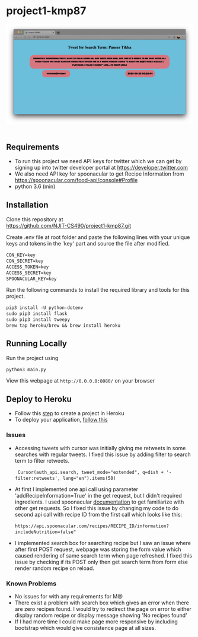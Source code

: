 # project1-kmp87 
![](screenshot.jpg)     
<br />

## Requirements
- To run this project we need API keys for twitter which we can get by signing up into
 twitter developer portal at https://developer.twitter.com  
- We also need API key for spoonacular to get Recipe Information from https://spoonacular.com/food-api/console#Profile
- python 3.6 (min)

## Installation
Clone this repository at <br />
https://github.com/NJIT-CS490/project1-kmp87.git

Create .env file at root folder and paste the following lines 
with your unique keys and tokens in the 'key' part and source the file after modified.
```
CON_KEY=key
CON_SECRET=key
ACCESS_TOKEN=key
ACCESS_SECRET=key
SPOONACULAR_KEY=key
```
Run the following commands to install the required library and tools for this project.
```
pip3 install -U python-dotenv
sudo pip3 install flask 
sudo pip3 install tweepy  
brew tap heroku/brew && brew install heroku
```

## Running Locally
Run the project using 
 ```
python3 main.py
```
 View this webpage at ```http://0.0.0.0:8080/``` on your browser
 
## Deploy to Heroku
- Follow this [step](https://devcenter.heroku.com/articles/creating-apps) to create a project in Heroku
- To deploy your application, [follow this](https://devcenter.heroku.com/articles/git)

 ### Issues
 - Accessing tweets with cursor was initially giving me retweets in some searches with regular tweets. I fixed this issue 
 by adding filter to search term to filter retweets.
     ```
      Cursor(auth_api.search, tweet_mode="extended", q=dish + '-filter:retweets', lang="en").items(50)
     ``` 
 - At first I implemented one api call using parameter 'addRecipeInformation=True' in the get request, but I didn't 
 required ingredients. I used spoonacular [documentation](https://spoonacular.com/food-api/docs) to get familiarize with other get requests.
  So I fixed this issue by changing my code to do second api call with recipe ID from the first 
 call which looks like this:
     ```
    https://api.spoonacular.com/recipes/RECIPE_ID/information?includeNutrition=false"
    ```
 - I implemented search box for searching recipe but I saw an issue where after first POST request,
 webpage was storing the form value which caused rendering of same search term when page refreshed.
 I fixed this issue by checking if its POST only then get search term from form else render random recipe on reload.
 
 ### Known Problems
 - No issues for with any requirements for M@
 - There exist a problem with search box which gives an error when there are zero 
  recipes found. I would try to redirect the page on error to either display random recipe
  or display message showing 'No recipes found'
 - If I had more time I could make page more responsive by including bootstrap which  would give consistence 
 page at all sizes.
 